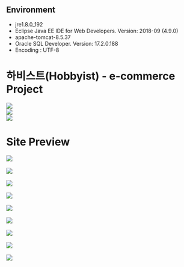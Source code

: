 ## Environment
 - jre1.8.0_192
 - Eclipse Java EE IDE for Web Developers. Version: 2018-09 (4.9.0)
 - apache-tomcat-8.5.37
 - Oracle SQL Developer. Version: 17.2.0.188
 - Encoding : UTF-8
 
# 하비스트(Hobbyist) - e-commerce Project

<img src="https://user-images.githubusercontent.com/46561976/53696722-716d5b80-3e0d-11e9-8a0d-bd298214d262.jpg"><Br>
<img src="https://user-images.githubusercontent.com/46561976/53696913-c65da180-3e0e-11e9-8c10-801ed5bcb48c.jpg"><br>
<img src="https://user-images.githubusercontent.com/46561976/53697109-2ce3bf00-3e11-11e9-8a8c-e87d6f5d4d87.jpg"><Br>

# Site Preview
<img src="https://github.com/semi-hobbyist/hobbyist/blob/master/hobbyist/web/images/preview_1.jpg"><Br><Br>
<img src="https://github.com/semi-hobbyist/hobbyist/blob/master/hobbyist/web/images/preview_2.jpg"><Br><Br>
<img src="https://github.com/semi-hobbyist/hobbyist/blob/master/hobbyist/web/images/preview_3.jpg"><Br><Br>
<img src="https://github.com/semi-hobbyist/hobbyist/blob/master/hobbyist/web/images/preview_4.jpg"><Br><Br>
<img src="https://github.com/semi-hobbyist/hobbyist/blob/master/hobbyist/web/images/preview_5.jpg"><Br><Br>
<img src="https://github.com/semi-hobbyist/hobbyist/blob/master/hobbyist/web/images/preview_6.jpg"><Br><Br>
<img src="https://github.com/semi-hobbyist/hobbyist/blob/master/hobbyist/web/images/preview_7.jpg"><Br><Br>
<img src="https://github.com/semi-hobbyist/hobbyist/blob/master/hobbyist/web/images/preview_8.jpg"><Br><Br>
<img src="https://github.com/semi-hobbyist/hobbyist/blob/master/hobbyist/web/images/preview_9.jpg"><Br><Br>
